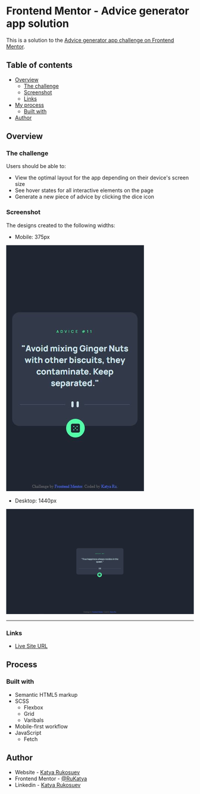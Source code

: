 # Frontend Mentor - Advice generator app solution

This is a solution to the [Advice generator app challenge on Frontend Mentor](https://www.frontendmentor.io/challenges/advice-generator-app-QdUG-13db).

## Table of contents

- [Overview](#overview)
  - [The challenge](#the-challenge)
  - [Screenshot](#screenshot)
  - [Links](#links)
- [My process](#my-process)
  - [Built with](#built-with)
- [Author](#author)

## Overview

### The challenge

Users should be able to:

- View the optimal layout for the app depending on their device's screen size
- See hover states for all interactive elements on the page
- Generate a new piece of advice by clicking the dice icon

### Screenshot

The designs created to the following widths:

- Mobile: 375px

![](../../public/images/advice-generator/screen-mobile.JPG)

- Desktop: 1440px

![](../../public/images/advice-generator/screen-desk.JPG)

<hr>

### Links

- [Live Site URL](https://frontend-challanges.herokuapp.com/advice-generator)

## Process

### Built with

- Semantic HTML5 markup
- SCSS
  - Flexbox
  - Grid
  - Varibals
- Mobile-first workflow
- JavaScript
  - Fetch

## Author

- Website - [Katya Rukosuev](https://www.katya-ru-fullstack.com/)
- Frontend Mentor - [@RuKatya](https://www.frontendmentor.io/profile/RuKatya)
- Linkedin - [Katya Rukosuev](https://www.linkedin.com/in/katya-rukosuev/)
